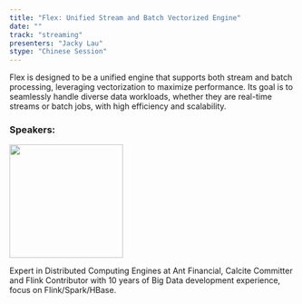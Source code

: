 ```yaml
---
title: "Flex: Unified Stream and Batch Vectorized Engine"
date: ""
track: "streaming"
presenters: "Jacky Lau"
stype: "Chinese Session"
--- 
```


Flex is designed to be a unified engine that supports both stream and batch processing, leveraging vectorization to maximize performance. Its goal is to seamlessly handle diverse data workloads, whether they are real-time streams or batch jobs, with high efficiency and scalability.

### Speakers:

<img src="https://sessionize.com/image/d1f0-400o400o1-Y9Jb1kV34FfnXoT1DRv3hh.jpg" width="200" /><br/>

Expert in Distributed Computing Engines at Ant Financial, Calcite Committer and Flink Contributor with 10 years of Big Data development experience, focus on Flink/Spark/HBase.